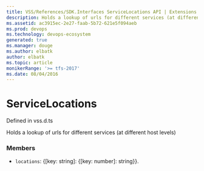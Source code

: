 ```yaml
---
title: VSS/References/SDK.Interfaces ServiceLocations API | Extensions for Visual Studio Team Services
description: Holds a lookup of urls for different services (at different host levels)
ms.assetid: ac3915ec-2e27-faab-5b72-621e5f094aeb
ms.prod: devops
ms.technology: devops-ecosystem
generated: true
ms.manager: douge
ms.author: elbatk
author: elbatk
ms.topic: article
monikerRange: '>= tfs-2017'
ms.date: 08/04/2016
---
```


# ServiceLocations

Defined in vss.d.ts


Holds a lookup of urls for different services (at different host levels) 

### Members

* `locations`: {[key: string]: {[key: number]: string}}. 

